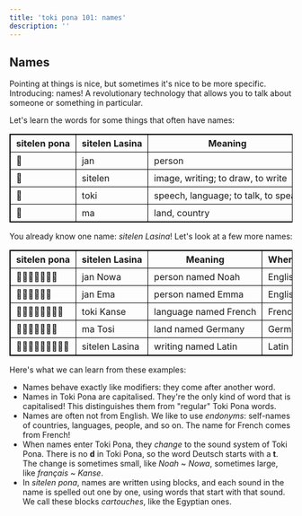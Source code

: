 ```yaml
---
title: 'toki pona 101: names'
description: ''
---
```

<style>
table, th, td {
    border: 1px solid black;
    border-collapse: collapse;
}
th, td {
    overflow: hidden;
    white-space: nowrap;
    padding: 5px 10px;
} 
</style>

## Names

Pointing at things is nice, but sometimes it's nice to be more specific. Introducing: names! A revolutionary technology that allows you to talk about someone or something in particular.

Let's learn the words for some things that often have names:

| sitelen pona | sitelen Lasina | Meaning                             |
|--------------|----------------|-------------------------------------|
| 󱤑            | jan            | person                              |
| 󱥠            | sitelen        | image, writing; to draw, to write   |
| 󱥬            | toki           | speech, language; to talk, to speak |
| 󱤰            | ma             | land, country                       |

You already know one name: *sitelen Lasina*! Let's look at a few more names:

| sitelen pona | sitelen Lasina | Meaning               | Where the name comes from |
|--------------|----------------|-----------------------|---------------------------|
| 󱤑󱦐󱥁󱥆󱥴󱤂󱦑        | jan Nowa       | person named Noah     | English 'Noah'            |
| 󱤑󱦐󱤉󱤴󱤂󱦑        | jan Ema        | person named Emma     | English 'Emma'            |
| 󱥬󱦐󱤗󱤂󱥁󱥞󱤉󱦑      | toki Kanse     | language named French | French 'français'         |
| 󱤰󱦐󱥬󱥆󱥞󱤏󱦑       | ma Tosi        | land named Germany    | German 'Deutsch'          |
| 󱥠󱦐󱤧󱤂󱥞󱤍󱥁󱤂󱦑      | sitelen Lasina | writing named Latin   | Latin 'Latīna'            |

Here's what we can learn from these examples:

* Names behave exactly like modifiers: they come after another word.
* Names in Toki Pona are capitalised. They're the only kind of word that is capitalised! This distinguishes them from "regular" Toki Pona words.
* Names are often not from English. We like to use *endonyms*: self-names of countries, languages, people, and so on. The name for French comes from French!
* When names enter Toki Pona, they *change* to the sound system of Toki Pona. There is no **d** in Toki Pona, so the word Deutsch starts with a **t**. The change is sometimes small, like *Noah* ~ *Nowa*, sometimes large, like *français* ~ *Kanse*.
* In *sitelen pona*, names are written using blocks, and each sound in the name is spelled out one by one, using words that start with that sound. We call these blocks *cartouches*, like the Egyptian ones.
